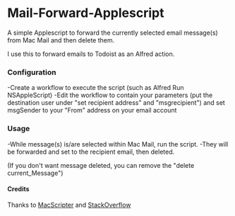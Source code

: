 # Mail-Forward-Applescript
A simple Applescript to forward the currently selected email message(s) from Mac Mail and then delete them. 

I use this to forward emails to Todoist as an Alfred action.

### Configuration
-Create a workflow to execute the script (such as Alfred Run NSAppleScript)
-Edit the workflow to contain your parameters (put the destination user under "set recipient address" and "msgrecipient") and set msgSender to your "From" address on your email account

### Usage
-While message(s) is/are selected within Mac Mail, run the script.
-They will be forwarded and set to the recipient email, then deleted.

(If you don't want message deleted, you can remove the "delete current_Message")

#### Credits
Thanks to [MacScripter](https://macscripter.net/viewtopic.php?pid=199288) and [StackOverflow](https://stackoverflow.com/questions/18851584/applescript-to-forward-mail-with-attachments)
